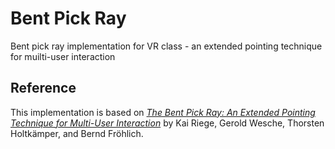 # Bent Pick Ray
 Bent pick ray implementation for VR class - an extended pointing technique for muilti-user interaction

## Reference
 This implementation is based on [_The Bent Pick Ray: An Extended Pointing Technique for Multi-User Interaction_](https://www.uni-weimar.de/fileadmin/user/fak/medien/professuren/Virtual_Reality/documents/publications/2006-IEEE-3DUI-The_Bent_Pick_Ray.pdf) by Kai Riege, Gerold Wesche, Thorsten Holtk&auml;mper, and Bernd Fr&ouml;hlich.
